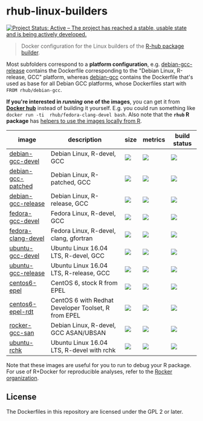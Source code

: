 # rhub-linux-builders

[![Project Status: Active – The project has reached a stable, usable state and is being actively developed.](http://www.repostatus.org/badges/latest/active.svg)](http://www.repostatus.org/#active)

> Docker configuration for the Linux builders of the [R-hub package builder](https://builder.r-hub.io/advanced).

Most subfolders correspond to a **platform configuration**, e.g. [debian-gcc-release](https://github.com/r-hub/rhub-linux-builders/tree/master/debian-gcc-release) contains the Dockerfile corresponding to the "Debian Linux, R-release, GCC" platform, whereas [debian-gcc](https://github.com/r-hub/rhub-linux-builders/tree/master/debian-gcc) contains the Dockerfile that's used as base for all Debian GCC platforms, whose Dockerfiles start with `FROM rhub/debian-gcc`.

**If you're interested in _running_ one of the images**, you can get it from **[Docker hub](https://hub.docker.com/u/rhub)** instead of building it yourself. E.g. you could run something like `docker run -ti  rhub/fedora-clang-devel bash`. Also note that the **`rhub` R package** has [helpers to use the images locally from R](https://r-hub.github.io/rhub/articles/local-debugging.html).

image            | description                               | size   | metrics | build status 
---------------- | ----------------------------------------- | ------ | ------- | --------------
[debian-gcc-devel](https://hub.docker.com/r/rhub/debian-gcc-devel)            |  Debian Linux, R-devel, GCC   | [![](https://images.microbadger.com/badges/image/rhub/debian-gcc-devel.svg)](https://microbadger.com/images/rhub/debian-gcc-devel) | [![](https://img.shields.io/docker/pulls/rhub/debian-gcc-devel.svg)](https://hub.docker.com/r/rhub/debian-gcc-devel) |  [![](https://img.shields.io/docker/cloud/automated/rhub/debian-gcc-devel.svg)](https://hub.docker.com/r/rhub/debian-gcc-devel/builds)
[debian-gcc-patched](https://hub.docker.com/r/rhub/debian-gcc-patched)            |  Debian Linux, R-patched, GCC   | [![](https://images.microbadger.com/badges/image/rhub/debian-gcc-patched.svg)](https://microbadger.com/images/rhub/debian-gcc-patched) | [![](https://img.shields.io/docker/pulls/rhub/debian-gcc-patched.svg)](https://hub.docker.com/r/rhub/debian-gcc-patched) |  [![](https://img.shields.io/docker/cloud/automated/rhub/debian-gcc-patched.svg)](https://hub.docker.com/r/rhub/debian-gcc-patched/builds)
[debian-gcc-release](https://hub.docker.com/r/rhub/debian-gcc-release)            |  Debian Linux, R-release, GCC   | [![](https://images.microbadger.com/badges/image/rhub/debian-gcc-release.svg)](https://microbadger.com/images/rhub/debian-gcc-release) | [![](https://img.shields.io/docker/pulls/rhub/debian-gcc-release.svg)](https://hub.docker.com/r/rhub/debian-gcc-release) |  [![](https://img.shields.io/docker/cloud/automated/rhub/debian-gcc-release.svg)](https://hub.docker.com/r/rhub/debian-gcc-release/builds)
[fedora-gcc-devel](https://hub.docker.com/r/rhub/fedora-gcc-devel)            |  Fedora Linux, R-devel, GCC  | [![](https://images.microbadger.com/badges/image/rhub/fedora-gcc-devel.svg)](https://microbadger.com/images/rhub/fedora-gcc-devel) | [![](https://img.shields.io/docker/pulls/rhub/fedora-gcc-devel.svg)](https://hub.docker.com/r/rhub/fedora-gcc-devel) |  [![](https://img.shields.io/docker/cloud/automated/rhub/fedora-gcc-devel.svg)](https://hub.docker.com/r/rhub/fedora-gcc-devel/builds)
[fedora-clang-devel](https://hub.docker.com/r/rhub/fedora-clang-devel)            | Fedora Linux, R-devel, clang, gfortran | [![](https://images.microbadger.com/badges/image/rhub/fedora-clang-devel.svg)](https://microbadger.com/images/rhub/fedora-clang-devel) | [![](https://img.shields.io/docker/pulls/rhub/fedora-clang-devel.svg)](https://hub.docker.com/r/rhub/fedora-clang-devel) |  [![](https://img.shields.io/docker/cloud/automated/rhub/fedora-clang-devel.svg)](https://hub.docker.com/r/rhub/fedora-clang-devel/builds)
[ubuntu-gcc-devel](https://hub.docker.com/r/rhub/ubuntu-gcc-devel)            | Ubuntu Linux 16.04 LTS, R-devel, GCC  | [![](https://images.microbadger.com/badges/image/rhub/ubuntu-gcc-devel.svg)](https://microbadger.com/images/rhub/ubuntu-gcc-devel) | [![](https://img.shields.io/docker/pulls/rhub/ubuntu-gcc-devel.svg)](https://hub.docker.com/r/rhub/ubuntu-gcc-devel) |  [![](https://img.shields.io/docker/cloud/automated/rhub/ubuntu-gcc-devel.svg)](https://hub.docker.com/r/rhub/ubuntu-gcc-devel/builds)
[ubuntu-gcc-release](https://hub.docker.com/r/rhub/ubuntu-gcc-release)            | Ubuntu Linux 16.04 LTS, R-release, GCC  | [![](https://images.microbadger.com/badges/image/rhub/ubuntu-gcc-release.svg)](https://microbadger.com/images/rhub/ubuntu-gcc-release) | [![](https://img.shields.io/docker/pulls/rhub/ubuntu-gcc-release.svg)](https://hub.docker.com/r/rhub/ubuntu-gcc-release) |  [![](https://img.shields.io/docker/cloud/automated/rhub/ubuntu-gcc-release.svg)](https://hub.docker.com/r/rhub/ubuntu-gcc-release/builds)
[centos6-epel](https://hub.docker.com/r/rhub/centos6-epel)            | CentOS 6, stock R from EPEL  | [![](https://images.microbadger.com/badges/image/rhub/centos6-epel.svg)](https://microbadger.com/images/rhub/centos6-epel) | [![](https://img.shields.io/docker/pulls/rhub/centos6-epel.svg)](https://hub.docker.com/r/rhub/centos6-epel) |  [![](https://img.shields.io/docker/cloud/automated/rhub/centos6-epel.svg)](https://hub.docker.com/r/rhub/centos6-epel/builds)
[centos6-epel-rdt](https://hub.docker.com/r/rhub/centos6-epel-rdt)            | CentOS 6 with Redhat Developer Toolset, R from EPEL | [![](https://images.microbadger.com/badges/image/rhub/centos6-epel-rdt.svg)](https://microbadger.com/images/rhub/centos6-epel-rdt) | [![](https://img.shields.io/docker/pulls/rhub/centos6-epel-rdt.svg)](https://hub.docker.com/r/rhub/centos6-epel-rdt) |  [![](https://img.shields.io/docker/cloud/automated/rhub/centos6-epel-rdt.svg)](https://hub.docker.com/r/rhub/centos6-epel-rdt/builds)
[rocker-gcc-san](https://hub.docker.com/r/rhub/rocker-gcc-san)            | Debian Linux, R-devel, GCC ASAN/UBSAN  | [![](https://images.microbadger.com/badges/image/rhub/rocker-gcc-san.svg)](https://microbadger.com/images/rhub/rocker-gcc-san) | [![](https://img.shields.io/docker/pulls/rhub/rocker-gcc-san.svg)](https://hub.docker.com/r/rhub/rocker-gcc-san) |  [![](https://img.shields.io/docker/cloud/automated/rhub/rocker-gcc-san.svg)](https://hub.docker.com/r/rhub/rocker-gcc-san/builds)
[ubuntu-rchk](https://hub.docker.com/r/rhub/ubuntu-rchk)            | Ubuntu Linux 16.04 LTS, R-devel with rchk  | [![](https://images.microbadger.com/badges/image/rhub/ubuntu-rchk.svg)](https://microbadger.com/images/rhub/ubuntu-rchk) | [![](https://img.shields.io/docker/pulls/rhub/ubuntu-rchk.svg)](https://hub.docker.com/r/rhub/ubuntu-rchk) |  [![](https://img.shields.io/docker/cloud/automated/rhub/ubuntu-rchk.svg)](https://hub.docker.com/r/rhub/ubuntu-rchk/builds)

Note that these images are useful for you to run to debug your R package. For use of R+Docker for reproducible analyses, refer to the [Rocker organization](https://rocker-project.org/).

## License ##

The Dockerfiles in this repository are licensed under the GPL 2 or later.

